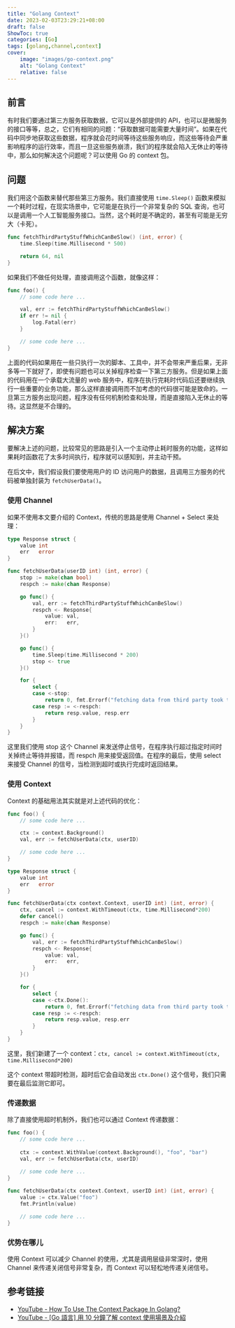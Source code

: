 ```yaml
---
title: "Golang Context"
date: 2023-02-03T23:29:21+08:00
draft: false
ShowToc: true
categories: [Go]
tags: [golang,channel,context]
cover:
    image: "images/go-context.png"
    alt: "Golang Context"
    relative: false
---
```


## 前言

有时我们要通过第三方服务获取数据，它可以是外部提供的 API，也可以是微服务的接口等等，总之，它们有相同的问题：“获取数据可能需要大量时间”。如果在代码中同步地获取这些数据，程序就会花时间等待这些服务响应，而这些等待会严重影响程序的运行效率，而且一旦这些服务崩溃，我们的程序就会陷入无休止的等待中，那么如何解决这个问题呢？可以使用 Go 的 context 包。

## 问题

我们用这个函数来替代那些第三方服务。我们直接使用 `time.Sleep()` 函数来模拟一个耗时过程，在现实场景中，它可能是在执行一个非常复杂的 SQL 查询，也可以是调用一个人工智能服务接口。当然，这个耗时是不确定的，甚至有可能是无穷大（卡死）。

```go
func fetchThirdPartyStuffWhichCanBeSlow() (int, error) {
	time.Sleep(time.Millisecond * 500)

	return 64, nil
}
```

如果我们不做任何处理，直接调用这个函数，就像这样：

```go
func foo() {
	// some code here ...

	val, err := fetchThirdPartyStuffWhichCanBeSlow()
	if err != nil {
		log.Fatal(err)
	}

	// some code here ...
}
```

上面的代码如果用在一些只执行一次的脚本、工具中，并不会带来严重后果，无非多等一下就好了，即使有问题也可以关掉程序检查一下第三方服务。但是如果上面的代码用在一个承载大流量的 web 服务中，程序在执行完耗时代码后还要继续执行一些重要的业务功能，那么这样直接调用而不加考虑的代码很可能是致命的。一旦第三方服务出现问题，程序没有任何机制检查和处理，而是直接陷入无休止的等待。这显然是不合理的。

## 解决方案

要解决上述的问题，比较常见的思路是引入一个主动停止耗时服务的功能，这样如果耗时函数花了太多时间执行，程序就可以感知到，并主动干预。

在后文中，我们假设我们要使用用户的 ID 访问用户的数据，且调用三方服务的代码被单独封装为 `fetchUserData()`。

### 使用 Channel

如果不使用本文要介绍的 Context，传统的思路是使用 Channel + Select 来处理：

```go
type Response struct {
	value int
	err   error
}

func fetchUserData(userID int) (int, error) {
	stop := make(chan bool)
	respch := make(chan Response)

	go func() {
		val, err := fetchThirdPartyStuffWhichCanBeSlow()
		respch <- Response{
			value: val,
			err:   err,
		}
	}()

	go func() {
		time.Sleep(time.Millisecond * 200)
		stop <- true
	}()

	for {
		select {
		case <-stop:
			return 0, fmt.Errorf("fetching data from third party took to long")
		case resp := <-respch:
			return resp.value, resp.err
		}
	}
}
```

这里我们使用 stop 这个 Channel 来发送停止信号，在程序执行超过指定时间时关掉终止等待并报错，而 respch 用来接受返回值。在程序的最后，使用 select 来接受 Channel 的信号，当检测到超时或执行完成时返回结果。

### 使用 Context

Context 的基础用法其实就是对上述代码的优化：

```go
func foo() {
	// some code here ...

	ctx := context.Background()
	val, err := fetchUserData(ctx, userID)

	// some code here ...
}

type Response struct {
	value int
	err   error
}

func fetchUserData(ctx context.Context, userID int) (int, error) {
	ctx, cancel := context.WithTimeout(ctx, time.Millisecond*200)
	defer cancel()
	respch := make(chan Response)

	go func() {
		val, err := fetchThirdPartyStuffWhichCanBeSlow()
		respch <- Response{
			value: val,
			err:   err,
		}
	}()

	for {
		select {
		case <-ctx.Done():
			return 0, fmt.Errorf("fetching data from third party took to long")
		case resp := <-respch:
			return resp.value, resp.err
		}
	}
}
```

这里，我们新建了一个 context：`ctx, cancel := context.WithTimeout(ctx, time.Millisecond*200)`

这个 context 带超时检测，超时后它会自动发出 `ctx.Done()` 这个信号，我们只需要在最后监测它即可。

### 传递数据

除了直接使用超时机制外，我们也可以通过 Context 传递数据：

```go
func foo() {
	// some code here ...
	
	ctx := context.WithValue(context.Background(), "foo", "bar")
	val, err := fetchUserData(ctx, userID)
	
	// some code here ...
}

func fetchUserData(ctx context.Context, userID int) (int, error) {
	value := ctx.Value("foo")
	fmt.Println(value)

	// some code here ...
}
```

### 优势在哪儿

使用 Context 可以减少 Channel 的使用，尤其是调用层级非常深时，使用 Channel 来传递关闭信号非常复杂，而 Context 可以轻松地传递关闭信号。

## 参考链接

- [YouTube - How To Use The Context Package In Golang?](https://www.youtube.com/watch?v=kaZOXRqFPCw)
- [YouTube - [Go 語言] 用 10 分鐘了解 context 使用場景及介紹](https://www.youtube.com/watch?v=yXmPkSNByjY)
